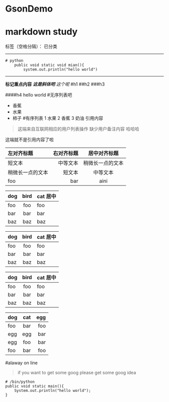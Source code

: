 # GsonDemo
# markdown study

标签（空格分隔）： 已分类

---
```
# python
    public void static void mian(){
        system.out.println("hello world")
```
---
**标记重点内容**
***这是斜体吧***
*这个呢*
#h1
##h2
###h3

####h4
hello world
#无序列表吧
- 香蕉
- 水果
- 柿子
#有序列表
1 水果
2 香蕉
3 奶油
引用内容
> 这端来自互联网相应的用户列表操作
    缺少用户备注内容
哈哈哈

这端就不是引用内容了啦

| 左对齐标题 | 右对齐标题 | 居中对齐标题 |
| :------| ------: | :------: |
| 短文本 | 中等文本 | 稍微长一点的文本 |
| 稍微长一点的文本 | 短文本 | 中等文本 |
 foo|bar|aini
 
 dog | bird | cat 居中
				----|:------:|----
				foo | foo  | foo
				bar | bar  | bar
				baz | baz  | baz
				
dog | bird | cat 居中
----|:------:|----
				foo | foo  | foo
				bar | bar  | bar
				baz | baz  | baz
			
dog | bird | cat 居中
				----|:------:|----
				foo | foo  | foo
				bar | bar  | bar
				baz | baz  | baz

dog|cat|egg
:--|:----:|--:
foo|bar|foo
egg|egg|bar
egg|foo|bar
foo|bar|foo

#alaway on line
> if you want to get some goog 
please get some goog idea

```
# /bin/python
public void static main(){
    System.out.println("hello world");
}
```



